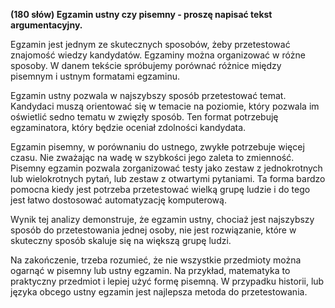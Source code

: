**(180 słów) Egzamin ustny czy pisemny - proszę napisać tekst argumentacyjny.**

Egzamin jest jednym ze skutecznych sposobów, żeby przetestować znajomość wiedzy kandydatów. 
Egzaminy można organizować w różne sposoby. 
W danem tekście spróbujemy porównać różnice między pisemnym i ustnym formatami egzaminu.

Egzamin ustny pozwala w najszybszy sposób przetestować temat. 
Kandydaci muszą orientować się w temacie na poziomie, który pozwala im oświetlić sedno tematu w zwięzły sposób. 
Ten format potrzebuję egzaminatora, który będzie oceniał zdolności kandydata.

Egzamin pisemny, w porównaniu do ustnego, zwykłe potrzebuje więcej czasu. 
Nie zważając na wadę w szybkości jego zaleta to zmienność.
Pisemny egzamin pozwala zorganizować testy jako zestaw z jednokrotnych lub wielokrotnych pytań, lub zestaw z otwartymi pytaniami.
Ta forma bardzo pomocna kiedy jest potrzeba przetestować wielką grupę ludzie i do tego jest łatwo dostosować automatyzację komputerową.

Wynik tej analizy demonstruje, że egzamin ustny, chociaż jest najszybszy sposób do przetestowania jednej osoby, nie jest rozwiązanie, które w skuteczny sposób skaluje się na większą grupę ludzi.

Na zakończenie, trzeba rozumieć, że nie wszystkie przedmioty można ogarnąć w pisemny lub ustny egzamin. 
Na przykład, matematyka to praktyczny przedmiot i lepiej użyć formę pisemną. 
W przypadku historii, lub języka obcego ustny egzamin jest najlepsza metoda do przetestowania.
